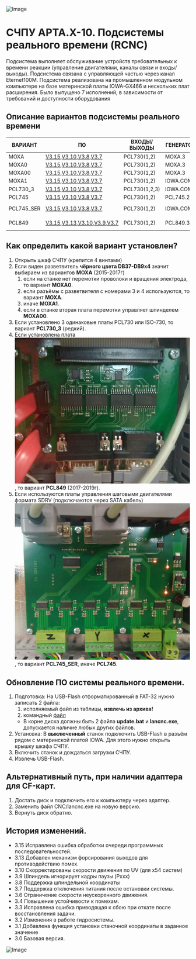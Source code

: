 ![Image](https://edm.ru/img/logo.png)
# СЧПУ АРТА.X-10. Подсистемы реального времени (RCNC)

Подсистема выполняет обслуживание устройств требовательных к времени реакции (управление двигателями, каналы связи и входы/выходы). 
Подсистема связана с управляющей частью через канал Eternet100M.
Подсистема реализована на промышленном модульном компьютере на базе материнской платы IOWA-GX466 и нескольких плат расширения.
Было выпущено 7 исполнений, в зависимости от требований и доступности оборудования

## Описание вариантов подсистемы реального времени

| ВАРИАНТ    |   ПО                                  | ВХОДЫ/ВЫХОДЫ      | ГЕНЕРАТОР  | ПЕРЕМОТКА | ПУЛЬТ ДУ. | SDRV        |
|------------|---------------------------------------|-------------------|------------|-----------|-----------|-------------|
| MOXA       | [V3.15](RCNC/MOXA/lancnc315.zip),[V3.10](RCNC/MOXA/lancnc310.zip),[V3.8](RCNC/MOXA/lancnc38.zip),[V3.7](RCNC/MOXA/lancnc37.zip) | PCL730(1,2)       | MOXA.3     | MOXA.4    | IOWA.COM3 | MOXA.1-2    |
| MOXA0      | [V3.15](RCNC/MOXA0/lancnc315.zip),[V3.10](RCNC/MOXA0/lancnc310.zip),[V3.8](RCNC/MOXA0/lancnc38.zip),[V3.7](RCNC/MOXA0/lancnc37.zip) | PCL730(1,2)       | MOXA.3     | НЕТ       | MOXA.4    | MOXA.1-2    |
| MOXA00     | [V3.15](RCNC/MOXA00/lancnc315.zip),[V3.10](RCNC/MOXA00/lancnc310.zip),[V3.8](RCNC/MOXA00/lancnc38.zip),[V3.7](RCNC/MOXA00/lancnc37.zip) | PCL730(1,2)       | MOXA.3     | MOXA.2,4 | IOWA.COM3 | MOXA.1    |
| MOXA1      | [V3.15](RCNC/MOXA1/lancnc315.zip),[V3.10](RCNC/MOXA1/lancnc310.zip),[V3.8](RCNC/MOXA1/lancnc38.zip),[V3.7](RCNC/MOXA1/lancnc37.zip) | PCL730(1,2)       | IOWA.COM2  | IOWA.COM1 | IOWA.COM3 | MOXA.1-2    |
| PCL730_3   | [V3.15](RCNC/PCL730_3/lancnc315.zip),[V3.10](RCNC/PCL730_3/lancnc310.zip),[V3.8](RCNC/PCL730_3/lancnc38.zip),[V3.7](RCNC/PCL730_3/lancnc37.zip) | PCL730(1,2,3)     | IOWA.COM2  | IOWA.COM1 | IOWA.COM3 | НЕТ         |
| PCL745     | [V3.15](RCNC/PCL745/lancnc315.zip),[V3.10](RCNC/PCL745/lancnc310.zip),[V3.8](RCNC/PCL745/lancnc38.zip),[V3.7](RCNC/PCL745/lancnc37.zip) | PCL730(1,2)       | PCL745.2   | PCL745.1  | IOWA.COM3 | НЕТ         |
| PCL745_SER | [V3.15](RCNC/PCL745_SER/lancnc315.zip),[V3.10](RCNC/PCL745_SER/lancnc310.zip),[V3.8](RCNC/PCL745_SER/lancnc38.zip),[V3.7](RCNC/PCL745_SER/lancnc37.zip) | PCL730(1,2)       | IOWA.COM2  | IOWA.COM1 | IOWA.COM3 | PCL745.1-2  |
| PCL849     | [V3.15](RCNC/PCL849/lancnc315.zip),[V3.13](RCNC/PCL849/lancnc313.zip),[V3.10](RCNC/PCL849/lancnc310.zip),[V3.9](RCNC/PCL849/lancnc39.zip),[V3.7](RCNC/PCL849/lancnc37.zip) | PCL730(1,2)       | PCL849.3   | PCL849.4  | IOWA.COM3 | PCL849.1-2  |

## Как определить какой вариант установлен?
1. Открыть шкаф СЧПУ (крепится 4 винтами)
2. Если виден разветвитель **чёрного цвета DB37-DB9x4** значит выбираем из вариантов **MOXA** (2015-2017г)
	1. если на станке нет перемотки проволоки и вращения электрода, то вариант **MOXA0**.
	2. если разъёмы с разветвителя с номерами 3 и 4 используются, то вариант **MOXA**.
	3. иначе **MOXA1**.
	4. если в станке вторая плата перемотки управляет шпинделем **MOXA00**.
3. Если установлено 3 одинаковые платы PCL730 или ISO-730, то вариант **PCL730_3** (редкий).
4. Если установлена плата ![Image](IMG/PCL849ad.jpg), то вариант **PCL849** (2017-2019г).
5. Если используются платы управления шаговыми двигателями формата SDRV (подключаются через SATA кабель) ![Image](IMG/SDRV.jpg), 
   то вариант **PCL745_SER**, иначе **PCL745**.

## Обновление ПО системы реального времени.
1. Подготовка: На USB-Flash отформатированный в FAT-32 нужно записать 2 файла:
	1. исполняемый файл из таблицы, **извлечь из архива!**
	2. командный [файл](CMD/update.bat)
	* В корне диска должны быть 2 файла **update.bat** и **lancnc.exe**, допускается наличие любых других файлов.
2. Установка: В **выключенный** станок подключить USB-Flash в разъём рядом с материнской платой IOWA. Для этого нужно открыть 
   крышку шкафа СЧПУ.
3. Включить станок и дождаться загрузки СЧПУ.
4. Извлечь USB-Flash.

## Альтернативный путь, при наличии адаптера для CF-карт.
1. Достать диск и подключить его к компьютеру через адаптер.
2. Заменить файл CNC/lancnc.exe на новую версию.
3. Вернуть диск обратно.

## История изменений.
* 3.15 Исправлена ошибка обработки очереди программных последовательностей.
* 3.13 Добавлен механизм форсирования выходов для противодействию помех.
* 3.10 Скорректированы скорости движения по UV (для x54 систем)
* 3.9 Шпиндель игнорирует кадры паузы (Pxxx)
* 3.8 Поддержка шпиндельной координаты
* 3.7 Поддержка отключения питания после остановки системы.
* 3.6 Ограничение скорости неускоренного движения. 
* 3.4 Повышение устойчивости к помехам.
* 3.3 Исправлена ошибка приводящая к сбою при откате после восстановления задачи.
* 3.2 Изменения в работе гидросистемы.
* 3.1 Добавлена функция установки станочной координаты в заданное значение
* 3.0 Базовая версия.

![Image](http://edm.ru/style/bottom.png)
